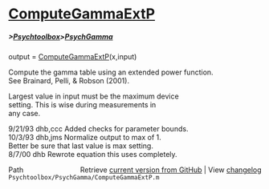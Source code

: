 # [ComputeGammaExtP](ComputeGammaExtP)
##### >[Psychtoolbox](Psychtoolbox)>[PsychGamma](PsychGamma)

output = [ComputeGammaExtP](ComputeGammaExtP)(x,input)  
  
Compute the gamma table using an extended power function.  
See Brainard, Pelli, & Robson (2001).  
  
Largest value in input must be the maximum device  
setting.  This is wise during measurements in   
any case.  
  
9/21/93  dhb,ccc  Added checks for parameter bounds.  
10/3/93  dhb,jms  Normalize output to max of 1.  
                  Better be sure that last value is max setting.  
8/7/00   dhb      Rewrote equation this uses completely.  




<div class="code_header" style="text-align:right;">
  <span style="float:left;">Path&nbsp;&nbsp;</span> <span class="counter">Retrieve <a href=
  "https://raw.github.com/Psychtoolbox-3/Psychtoolbox-3/beta/Psychtoolbox/PsychGamma/ComputeGammaExtP.m">current version from GitHub</a> | View <a href=
  "https://github.com/Psychtoolbox-3/Psychtoolbox-3/commits/beta/Psychtoolbox/PsychGamma/ComputeGammaExtP.m">changelog</a></span>
</div>
<div class="code">
  <code>Psychtoolbox/PsychGamma/ComputeGammaExtP.m</code>
</div>

